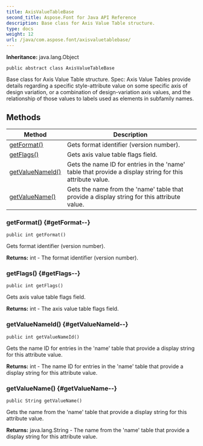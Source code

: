 ```yaml
---
title: AxisValueTableBase
second_title: Aspose.Font for Java API Reference
description: Base class for Axis Value Table structure.
type: docs
weight: 12
url: /java/com.aspose.font/axisvaluetablebase/
---
```

**Inheritance:**
java.lang.Object
```
public abstract class AxisValueTableBase
```

Base class for Axis Value Table structure. Spec: Axis Value Tables provide details regarding a specific style-attribute value on some specific axis of design variation, or a combination of design-variation axis values, and the relationship of those values to labels used as elements in subfamily names.
## Methods

| Method | Description |
| --- | --- |
| [getFormat()](#getFormat--) | Gets format identifier (version number). |
| [getFlags()](#getFlags--) | Gets axis value table flags field. |
| [getValueNameId()](#getValueNameId--) | Gets the name ID for entries in the 'name' table that provide a display string for this attribute value. |
| [getValueName()](#getValueName--) | Gets the name from the 'name' table that provide a display string for this attribute value. |
### getFormat() {#getFormat--}
```
public int getFormat()
```


Gets format identifier (version number).

**Returns:**
int - The format identifier (version number).
### getFlags() {#getFlags--}
```
public int getFlags()
```


Gets axis value table flags field.

**Returns:**
int - The axis value table flags field.
### getValueNameId() {#getValueNameId--}
```
public int getValueNameId()
```


Gets the name ID for entries in the 'name' table that provide a display string for this attribute value.

**Returns:**
int - The name ID for entries in the 'name' table that provide a display string for this attribute value.
### getValueName() {#getValueName--}
```
public String getValueName()
```


Gets the name from the 'name' table that provide a display string for this attribute value.

**Returns:**
java.lang.String - The name from the 'name' table that provide a display string for this attribute value.
